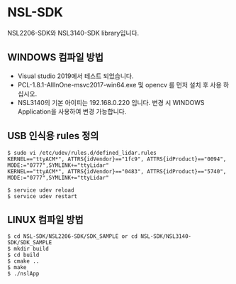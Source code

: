 # NSL-SDK
NSL2206-SDK와 NSL3140-SDK library입니다.

## WINDOWS 컴파일 방법
- Visual studio 2019에서 테스트 되었습니다.
- PCL-1.8.1-AllInOne-msvc2017-win64.exe 및 opencv 를 먼저 설치 후 사용 하십시오.
- NSL3140의 기본 아이피는 192.168.0.220 입니다. 변경 시 WINDOWS Application을 사용하여 변경 가능합니다.

## USB 인식용 rules 정의
```
$ sudo vi /etc/udev/rules.d/defined_lidar.rules
KERNEL=="ttyACM*", ATTRS{idVendor}=="1fc9", ATTRS{idProduct}=="0094", MODE:="0777",SYMLINK+="ttyLidar"
KERNEL=="ttyACM*", ATTRS{idVendor}=="0483", ATTRS{idProduct}=="5740", MODE:="0777",SYMLINK+="ttyLidar"

$ service udev reload
$ service udev restart
```

## LINUX 컴파일 방법
```
$ cd NSL-SDK/NSL2206-SDK/SDK_SAMPLE or cd NSL-SDK/NSL3140-SDK/SDK_SAMPLE
$ mkdir build
$ cd build
$ cmake ..
$ make
$ ./nslApp
```

